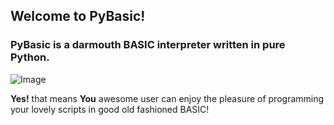 ## Welcome to PyBasic!

### PyBasic is a darmouth BASIC interpreter written in pure Python.
![Image](https://images.techhive.com/images/idge/imported/imageapi/2014/10/08/18/slide_basiclanguage-100503583-gallery.idge.jpg)

**Yes!** that means **You** awesome user can enjoy the pleasure of programming 
your lovely scripts in good old fashioned BASIC!
